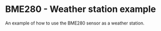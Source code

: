 # BME280 - Weather station example

An example of how to use the BME280 sensor as a weather station.
